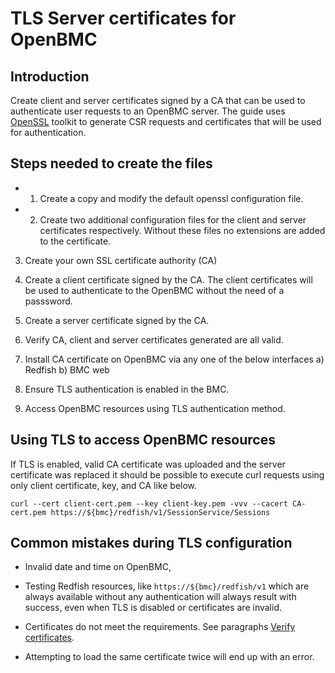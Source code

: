 # TLS Server certificates for OpenBMC

## Introduction
Create client and server certificates signed by a CA that can be used to authenticate user requests to an OpenBMC server. 
The guide uses [OpenSSL](https://www.openssl.org/) toolkit to generate CSR requests and certificates that will be used for authentication.

## Steps needed to create the files

- 1) Create a copy and modify the default openssl configuration file.

- 2) Create two additional configuration files for the client and server certificates respectively. Without these files no extensions are added to the certificate.

3) Create your own SSL certificate authority (CA)

4) Create a client certificate signed by the CA. The client certificates will be used to authenticate to the OpenBMC without the need of a passsword.

5) Create a server certificate signed by the CA.

6) Verify CA, client and server certificates generated are all valid.

7) Install CA certificate on OpenBMC via any one of the below interfaces
	a) Redfish
	b) BMC web

8) Ensure TLS authentication is enabled in the BMC.

9) Access OpenBMC resources using TLS authentication method.

## Using TLS to access OpenBMC resources
If TLS is enabled, valid CA certificate was uploaded and the server
certificate was replaced it should be possible to execute curl requests
using only client certificate, key, and CA like below.

```
curl --cert client-cert.pem --key client-key.pem -vvv --cacert CA-cert.pem https://${bmc}/redfish/v1/SessionService/Sessions
```
## Common mistakes during TLS configuration

* Invalid date and time on OpenBMC,

* Testing Redfish resources, like `https://${bmc}/redfish/v1` which are
always available without any authentication will always result with success,
even when TLS is disabled or certificates are invalid.

* Certificates do not meet the requirements. See paragraphs
[Verify certificates](#Verify-certificates).

* Attempting to load the same certificate twice will end up with an error.
